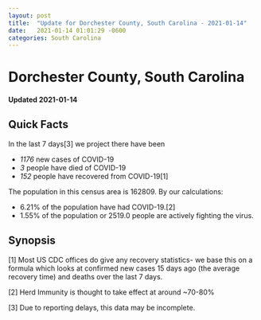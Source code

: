 ```yaml
---
layout: post
title:  "Update for Dorchester County, South Carolina - 2021-01-14"
date:   2021-01-14 01:01:29 -0600
categories: South Carolina
---
```


# Dorchester County, South Carolina
#### Updated 2021-01-14

## Quick Facts

In the last 7 days[3] we project there have been
- *1176* new cases of COVID-19
- *3* people have died of COVID-19
- *152* people have recovered from COVID-19[1]

The population in this census area is 162809. By our calculations:
- 6.21% of the population have had COVID-19.[2]
- 1.55% of the population or 2519.0 people are actively fighting the virus.

## Synopsis




[1] Most US CDC offices do give any recovery statistics- we base this on a formula which looks at confirmed new cases
15 days ago (the average recovery time) and deaths over the last 7 days.

[2] Herd Immunity is thought to take effect at around ~70-80%

[3] Due to reporting delays, this data may be incomplete.
 
    
